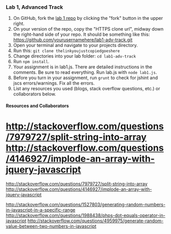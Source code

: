 ### Lab 1, Advanced Track

1. On GitHub, fork the <a href="https://github.com/codefellows/F2-JavaScript-lab1-adv-track">lab 1 repo</a> by clicking the "fork" button in the upper right.
2. On your version of the repo, copy the "HTTPS clone url", midway down the right-hand side of your repo. It should be something like this: https://github.com/yourusernamehere/lab1-adv-track.git
3. Open your terminal and navigate to your projects directory.
4. Run this: `git clone thelinkyoujustcopiedgoeshere`
5. Change directories into your lab folder: `cd lab1-adv-track`
6. Run `npm install`.
7. Your assignment is in lab1.js. There are detailed instructions in the
comments. Be sure to read everything. Run lab.js with `node lab1.js`.
8. Before you turn in your assignment, run `grunt` to check for jshint and jscs errors/warnings. Fix all the errors.
9. List any resources you used (blogs, stack overflow questions, etc.) or collaborators below.


#### Resources and Collaborators

http://stackoverflow.com/questions/7979727/split-string-into-array http://stackoverflow.com/questions/4146927/implode-an-array-with-jquery-javascript
=======
http://stackoverflow.com/questions/7979727/split-string-into-array
http://stackoverflow.com/questions/4146927/implode-an-array-with-jquery-javascript

http://stackoverflow.com/questions/1527803/generating-random-numbers-in-javascript-in-a-specific-range
http://stackoverflow.com/questions/1988438/phps-dot-equals-operator-in-javascript
http://stackoverflow.com/questions/4959975/generate-random-value-between-two-numbers-in-javascript
